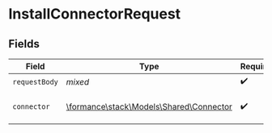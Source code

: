 # InstallConnectorRequest


## Fields

| Field                                                                       | Type                                                                        | Required                                                                    | Description                                                                 |
| --------------------------------------------------------------------------- | --------------------------------------------------------------------------- | --------------------------------------------------------------------------- | --------------------------------------------------------------------------- |
| `requestBody`                                                               | *mixed*                                                                     | :heavy_check_mark:                                                          | N/A                                                                         |
| `connector`                                                                 | [\formance\stack\Models\Shared\Connector](../../Models/Shared/Connector.md) | :heavy_check_mark:                                                          | The name of the connector.                                                  |